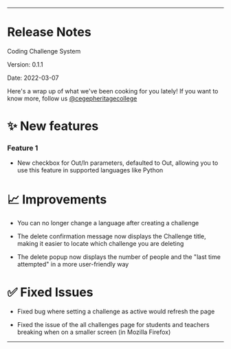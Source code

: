 
---

# Release Notes

Coding Challenge System

Version: 0.1.1

Date: 2022-03-07

Here's a wrap up of what we've been cooking for you lately! If you want to know more, follow us [@cegepheritagecollege](instagram.com/cegepheritagecollege)

# ✨ New features

### Feature 1

-   New checkbox for Out/In parameters, defaulted to Out, allowing you to use this feature in supported languages like Python

# 📈 Improvements

-   You can no longer change a language after creating a challenge

-   The delete confirmation message now displays the Challenge title, making it easier to locate which challenge you are deleting

-   The delete popup now displays the number of people and the "last time attempted" in a more user-friendly way

# ✅ Fixed Issues

-   Fixed bug where setting a challenge as active would refresh the page

-   Fixed the issue of the all challenges page for students and teachers breaking when on a smaller screen (in Mozilla Firefox)

---
